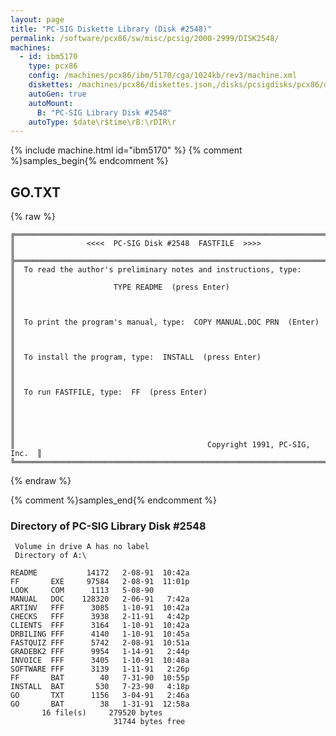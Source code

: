 ```yaml
---
layout: page
title: "PC-SIG Diskette Library (Disk #2548)"
permalink: /software/pcx86/sw/misc/pcsig/2000-2999/DISK2548/
machines:
  - id: ibm5170
    type: pcx86
    config: /machines/pcx86/ibm/5170/cga/1024kb/rev3/machine.xml
    diskettes: /machines/pcx86/diskettes.json,/disks/pcsigdisks/pcx86/diskettes.json
    autoGen: true
    autoMount:
      B: "PC-SIG Library Disk #2548"
    autoType: $date\r$time\rB:\rDIR\r
---
```


{% include machine.html id="ibm5170" %}
{% comment %}samples_begin{% endcomment %}

## GO.TXT

{% raw %}
```
╔═════════════════════════════════════════════════════════════════════════╗
║                <<<<  PC-SIG Disk #2548  FASTFILE  >>>>                  ║
╠═════════════════════════════════════════════════════════════════════════╣
║  To read the author's preliminary notes and instructions, type:         ║
║                      TYPE README  (press Enter)                         ║
║                                                                         ║
║  To print the program's manual, type:  COPY MANUAL.DOC PRN  (Enter)     ║
║                                                                         ║
║  To install the program, type:  INSTALL  (press Enter)                  ║
║                                                                         ║
║  To run FASTFILE, type:  FF  (press Enter)                              ║
║                                                                         ║
║                                                                         ║
║                                           Copyright 1991, PC-SIG, Inc.  ║
╚═════════════════════════════════════════════════════════════════════════╝
```
{% endraw %}

{% comment %}samples_end{% endcomment %}

### Directory of PC-SIG Library Disk #2548

     Volume in drive A has no label
     Directory of A:\

    README           14172   2-08-91  10:42a
    FF       EXE     97584   2-08-91  11:01p
    LOOK     COM      1113   5-08-90
    MANUAL   DOC    128320   2-06-91   7:42a
    ARTINV   FFF      3085   1-10-91  10:42a
    CHECKS   FFF      3938   2-11-91   4:42p
    CLIENTS  FFF      3164   1-10-91  10:42a
    DRBILING FFF      4140   1-10-91  10:45a
    FASTQUIZ FFF      5742   2-08-91  10:51a
    GRADEBK2 FFF      9954   1-14-91   2:44p
    INVOICE  FFF      3405   1-10-91  10:48a
    SOFTWARE FFF      3139   1-11-91   2:26p
    FF       BAT        40   7-31-90  10:55p
    INSTALL  BAT       530   7-23-90   4:18p
    GO       TXT      1156   3-04-91   2:46a
    GO       BAT        38   1-31-91  12:58a
           16 file(s)     279520 bytes
                           31744 bytes free
